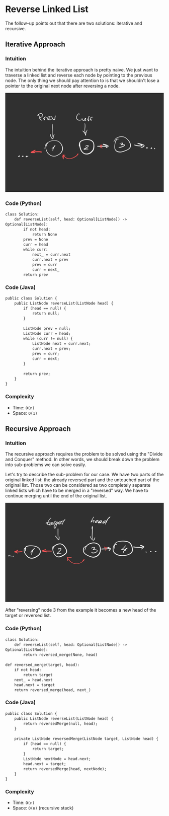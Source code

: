 # Reverse Linked List

The follow-up points out that there are two solutions: iterative and recursive.

## Iterative Approach

### Intuition

The intuition behind the iterative approach is pretty naive. We just want to 
traverse a linked list and reverse each node by pointing to the previous node.
The only thing we should pay attention to is that we shouldn't lose a pointer 
to the original next node after reversing a node.

![Iterative](assets/Iterative.png)

### Code (Python)

```
class Solution:
    def reverseList(self, head: Optional[ListNode]) -> Optional[ListNode]:
        if not head:
            return None
        prev = None
        curr = head
        while curr:
            next_ = curr.next
            curr.next = prev
            prev = curr
            curr = next_
        return prev
```

### Code (Java)

```
public class Solution {
    public ListNode reverseList(ListNode head) {
        if (head == null) {
            return null;
        }

        ListNode prev = null;
        ListNode curr = head;
        while (curr != null) {
            ListNode next = curr.next;
            curr.next = prev;
            prev = curr;
            curr = next;
        }

        return prev;
    }
}
```

### Complexity

- Time: `O(n)`
- Space: `O(1)`


## Recursive Approach

### Intuition

The recursive approach requires the problem to be solved using the
"Divide and Conquer" method. In other words, we should break down the problem
into sub-problems we can solve easily.

Let's try to describe the sub-problem for our case.
We have two parts of the original linked list: the already reversed part and 
the untouched part of the original list. Those two can be considered as two
completely separate linked lists which have to be merged in a "reversed" way.
We have to continue merging until the end of the original list.

![Recursive](assets/Recursive.png)

After "reversing" node 3 from the example it becomes a new head of the target
or reversed list.

### Code (Python)

```
class Solution:
    def reverseList(self, head: Optional[ListNode]) -> Optional[ListNode]:
        return reversed_merge(None, head)

def reversed_merge(target, head):
    if not head:
        return target
    next_ = head.next
    head.next = target
    return reversed_merge(head, next_)
```

### Code (Java)

```
public class Solution {
    public ListNode reverseList(ListNode head) {
        return reversedMerge(null, head);
    }

    private ListNode reversedMerge(ListNode target, ListNode head) {
        if (head == null) {
            return target;
        }
        ListNode nextNode = head.next;
        head.next = target;
        return reversedMerge(head, nextNode);
    }
}
```

### Complexity

- Time: `O(n)`
- Space: `O(n)` (recursive stack)
